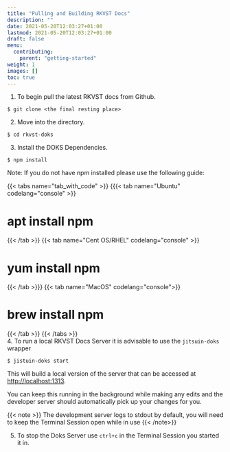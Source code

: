 ```yaml
---
title: "Pulling and Building RKVST Docs"
description: ""
date: 2021-05-20T12:03:27+01:00
lastmod: 2021-05-20T12:03:27+01:00
draft: false
menu:
  contributing:
    parent: "getting-started"
weight: 1
images: []
toc: true
---
```


1. To begin pull the latest RKVST docs from Github.

```console
$ git clone <the final resting place>
```

2. Move into the directory.

```console
$ cd rkvst-doks
```

3. Install the DOKS Dependencies.

```console
$ npm install
```

Note: If you do not have npm installed please use the following guide:

{{< tabs name="tab_with_code" >}}
{{{< tab name="Ubuntu" codelang="console" >}}
# apt install npm
{{< /tab >}}
{{< tab name="Cent OS/RHEL" codelang="console" >}}
# yum install npm
{{< /tab >}}}
{{< tab name="MacOS" codelang="console">}}
# brew install npm
{{< /tab >}}
{{< /tabs >}}
<br />
4. To run a local RKVST Docs Server it is advisable to use the `jitsuin-doks` wrapper

```console
$ jistuin-doks start
```

This will build a local version of the server that can be accessed at [http://localhost:1313](https://localhost:1313).

You can keep this running in the background while making any edits and the developer server should automatically pick up your changes for you.

{{< note >}}
The development server logs to stdout by default, you will need to keep the Terminal Session open while in use
{{< /note>}}

5. To stop the Doks Server use `ctrl+c` in the Terminal Session you started it in.










